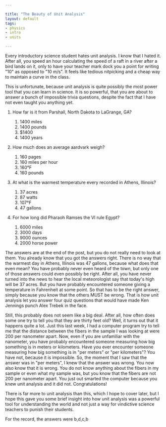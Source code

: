 ```yaml
---

title: "The Beauty of Unit Analysis"
layout: default
tags:
- physics
- intro
- units

---
```


Every introductory science student hates unit analysis. I know that I
hated it. After all, you speed an hour calculating the speed of a raft
in a river after a bird lands on it, only to have your teacher mark
dock you a point for writing "10" as opposed to "10 m/s".  It feels
like tedious nitpicking and a cheap way to maintain a curve in the
class.

This is unfortunate, because unit analysis is quite possibly the most
power tool that you can learn in science. It is so powerful, that
you are about to answer a bunch of impossible trivia questions,
despite the fact that I have not even taught you anything yet.

1. How far is it from Parshall, North Dakota to LaGrange, GA?
	1. 1400 miles
	2. 1400 pounds
	3. $1400
	4. 1400 years

2. How much does an average aardvark weigh?
    1. 160 pages
    2. 160 miles per hour
    3. 160°F
	4. 160 pounds

3. At what is the warmest temperature every recorded in Athens, Illinois?
    1. 37 acres
    2. 87 watts
    3. 107°F
    4. 47 gallons

4. For how long did Pharaoh Ramses the VI rule Egypt?
    1. 6000 miles
    2. 3000 days
    3. 9000 ounces
    4. 2000 horse power

The answers are at the end of the post, but you do not really need to
look at them. You already know that you got the answers right. There is
no way that the warmest day in Athens, Illinois was 47 gallons,
because what does that even mean? You have probably never even heard of
the town, but only one of those answers could even possibly be right.
After all, you have never turned into the news to hear the local
meteorologist say that today's high will be 37 acres. But you have
probably encountered someone giving a temperature in Fahrenheit at
some point. So that has to be the right answer, simply because you
know that the others MUST be wrong. That is how unit analysis let you
answer four quiz questions that would have made Ken Jennings punch
Alex Trebek in the face.

Still, this probably does not seem like a big deal. After all, how
often does some one try to tell you that they are thirty feet old?
Well, it turns out that it happens quite a lot. Just this last week, I
had a computer program try to tell me that the distance between the
fibers in the sample I was looking at were 200 per nanometer
apart. Now, even if you are unfamiliar with the nanometer, you have
probably encountered someone measuring how big something is in meters
or kilometers.  Have you ever encounter someone measuring how big
something is in "per meters" or "per kilometers"?  You have not,
because it is impossible.  So, the moment that I saw that the answer
was in "per meters", I knew that the answer was wrong. You now also
know that it is wrong.  You do not know anything about the fibers in my
sample or even what my sample was, but you know that the fibers are
not 200 per nanometer apart. You just out smarted the computer because
you knew unit analysis and it did not. Congratulations!

There is far more to unit analysis than this, which I hope to cover
later, but I hope this gave you some brief insight into how unit
analysis was a powerful tool for understanding the world and not just
a way for vindictive science teachers to punish their students.

For the record, the answers were b,d,c,b
